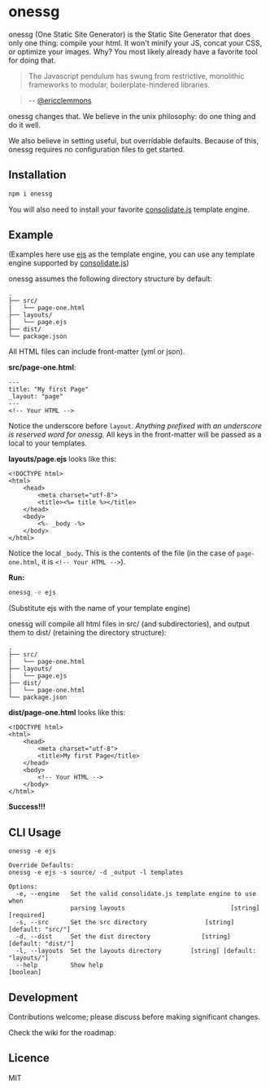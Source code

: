# onessg

onessg (One Static Site Generator) is the Static Site Generator that does only one thing: compile your html. It won't minify your JS, concat your CSS, or optimize your images. Why? You most likely already have a favorite tool for doing that.

> The Javascript pendulum has swung from restrictive, monolithic frameworks to modular, boilerplate-hindered libraries.

>-- [@ericclemmons](https://medium.com/@ericclemmons/javascript-fatigue-48d4011b6fc4#.7xcwmnave)

onessg changes that. We believe in the unix philosophy: do one thing and do it well.

We also believe in setting useful, but overridable defaults. Because of this, onessg requires no configuration files to get started.

## Installation

```bash
npm i onessg
```

You will also need to install your favorite [consolidate.js](https://github.com/tj/consolidate.js/) template engine.

## Example

(Examples here use [ejs](https://github.com/mde/ejs/) as the template engine, you can use any template engine supported by [consolidate.js](https://github.com/tj/consolidate.js/))

onessg assumes the following directory structure by default:
```
.
├── src/
|   └── page-one.html
├── layouts/
|   └── page.ejs
├── dist/
└── package.json
```
All HTML files can include front-matter (yml or json).

**src/page-one.html**:
```
---
title: "My first Page"
_layout: "page"
---
<!-- Your HTML -->
```

Notice the underscore before `layout`. _Anything prefixed with an underscore is reserved word for onessg._ All keys in the front-matter will be passed as a local to your templates.

**layouts/page.ejs** looks like this:
```
<!DOCTYPE html>
<html>
    <head>
        <meta charset="utf-8">
        <title><%= title %></title>
    </head>
    <body>
        <%- _body -%>
    </body>
</html>
```
Notice the local `_body`. This is the contents of the file (in the case of `page-one.html`, it is `<!-- Your HTML -->`).

**Run:**
```bash
onessg -e ejs
```
(Substitute ejs with the name of your template engine)

onessg will compile all html files in src/ (and subdirectories), and output them to dist/ (retaining the directory structure):
```
.
├── src/
|   └── page-one.html
├── layouts/
|   └── page.ejs
├── dist/
|   └── page-one.html
└── package.json
```
**dist/page-one.html** looks like this:
```
<!DOCTYPE html>
<html>
    <head>
        <meta charset="utf-8">
        <title>My first Page</title>
    </head>
    <body>
        <!-- Your HTML -->
    </body>
</html>
```
**Success!!!**

## CLI Usage

```
onessg -e ejs

Override Defaults:
onessg -e ejs -s source/ -d _output -l templates

Options:
  -e, --engine   Set the valid consolidate.js template engine to use when
                 parsing layouts                             [string] [required]
  -s, --src      Set the src directory                [string] [default: "src/"]
  -d, --dist     Set the dist directory              [string] [default: "dist/"]
  -l, --layouts  Set the layouts directory        [string] [default: "layouts/"]
  --help         Show help                                             [boolean]
```

## Development

Contributions welcome; please discuss before making significant changes.

Check the wiki for the roadmap.

## Licence

MIT
